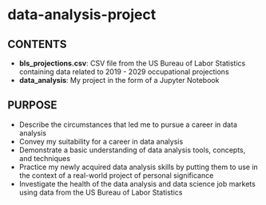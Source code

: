 # data-analysis-project

## **CONTENTS**
- **bls_projections.csv**: CSV file from the US Bureau of Labor Statistics containing data related to 2019 - 2029 occupational projections
- **data_analysis**: My project in the form of a Jupyter Notebook 

## **PURPOSE**
- Describe the circumstances that led me to pursue a career in data analysis
- Convey my suitability for a career in data analysis
- Demonstrate a basic understanding of data analysis tools, concepts, and techniques
- Practice my newly acquired data analysis skills by putting them to use in the context of a real-world project of personal significance
- Investigate the health of the data analysis and data science job markets using data from the US Bureau of Labor Statistics
